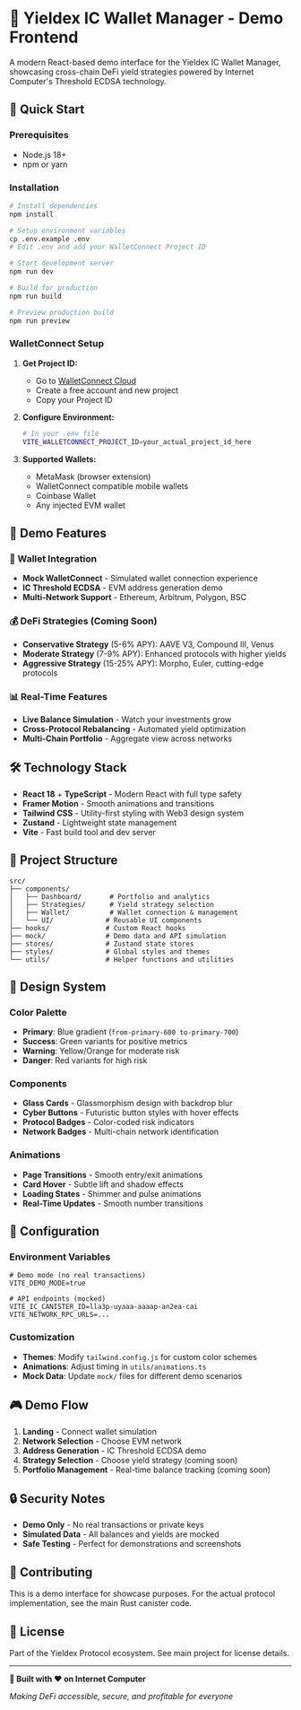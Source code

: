 # 🌟 Yieldex IC Wallet Manager - Demo Frontend

A modern React-based demo interface for the Yieldex IC Wallet Manager, showcasing cross-chain DeFi yield strategies powered by Internet Computer's Threshold ECDSA technology.

## 🚀 Quick Start

### Prerequisites
- Node.js 18+
- npm or yarn

### Installation

```bash
# Install dependencies
npm install

# Setup environment variables
cp .env.example .env
# Edit .env and add your WalletConnect Project ID

# Start development server
npm run dev

# Build for production
npm run build

# Preview production build
npm run preview
```

### WalletConnect Setup

1. **Get Project ID:**
   - Go to [WalletConnect Cloud](https://cloud.walletconnect.com/)
   - Create a free account and new project
   - Copy your Project ID

2. **Configure Environment:**
   ```bash
   # In your .env file
   VITE_WALLETCONNECT_PROJECT_ID=your_actual_project_id_here
   ```

3. **Supported Wallets:**
   - MetaMask (browser extension)
   - WalletConnect compatible mobile wallets
   - Coinbase Wallet
   - Any injected EVM wallet

## 🎯 Demo Features

### 🔐 Wallet Integration
- **Mock WalletConnect** - Simulated wallet connection experience
- **IC Threshold ECDSA** - EVM address generation demo
- **Multi-Network Support** - Ethereum, Arbitrum, Polygon, BSC

### 💰 DeFi Strategies (Coming Soon)
- **Conservative Strategy** (5-6% APY): AAVE V3, Compound III, Venus
- **Moderate Strategy** (7-9% APY): Enhanced protocols with higher yields  
- **Aggressive Strategy** (15-25% APY): Morpho, Euler, cutting-edge protocols

### 📊 Real-Time Features
- **Live Balance Simulation** - Watch your investments grow
- **Cross-Protocol Rebalancing** - Automated yield optimization
- **Multi-Chain Portfolio** - Aggregate view across networks

## 🛠️ Technology Stack

- **React 18** + **TypeScript** - Modern React with full type safety
- **Framer Motion** - Smooth animations and transitions
- **Tailwind CSS** - Utility-first styling with Web3 design system
- **Zustand** - Lightweight state management
- **Vite** - Fast build tool and dev server

## 📁 Project Structure

```
src/
├── components/
│   ├── Dashboard/       # Portfolio and analytics
│   ├── Strategies/      # Yield strategy selection
│   ├── Wallet/          # Wallet connection & management
│   └── UI/             # Reusable UI components
├── hooks/              # Custom React hooks
├── mock/               # Demo data and API simulation
├── stores/             # Zustand state stores
├── styles/             # Global styles and themes
└── utils/              # Helper functions and utilities
```

## 🎨 Design System

### Color Palette
- **Primary**: Blue gradient (`from-primary-600 to-primary-700`)
- **Success**: Green variants for positive metrics
- **Warning**: Yellow/Orange for moderate risk
- **Danger**: Red variants for high risk

### Components
- **Glass Cards** - Glassmorphism design with backdrop blur
- **Cyber Buttons** - Futuristic button styles with hover effects
- **Protocol Badges** - Color-coded risk indicators
- **Network Badges** - Multi-chain network identification

### Animations
- **Page Transitions** - Smooth entry/exit animations
- **Card Hover** - Subtle lift and shadow effects  
- **Loading States** - Shimmer and pulse animations
- **Real-Time Updates** - Smooth number transitions

## 🔧 Configuration

### Environment Variables
```env
# Demo mode (no real transactions)
VITE_DEMO_MODE=true

# API endpoints (mocked)
VITE_IC_CANISTER_ID=lla3p-uyaaa-aaaap-an2ea-cai
VITE_NETWORK_RPC_URLS=...
```

### Customization
- **Themes**: Modify `tailwind.config.js` for custom color schemes
- **Animations**: Adjust timing in `utils/animations.ts`
- **Mock Data**: Update `mock/` files for different demo scenarios

## 🎮 Demo Flow

1. **Landing** - Connect wallet simulation
2. **Network Selection** - Choose EVM network  
3. **Address Generation** - IC Threshold ECDSA demo
4. **Strategy Selection** - Choose yield strategy (coming soon)
5. **Portfolio Management** - Real-time balance tracking (coming soon)

## 🔒 Security Notes

- **Demo Only** - No real transactions or private keys
- **Simulated Data** - All balances and yields are mocked
- **Safe Testing** - Perfect for demonstrations and screenshots

## 🤝 Contributing

This is a demo interface for showcase purposes. For the actual protocol implementation, see the main Rust canister code.

## 📄 License

Part of the Yieldex Protocol ecosystem. See main project for license details.

---

**🌟 Built with ❤️ on Internet Computer**

*Making DeFi accessible, secure, and profitable for everyone*